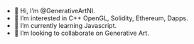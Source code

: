 - 👋 Hi, I’m @GenerativeArtNI.
- 👀 I’m interested in C++ OpenGL, Solidity, Ethereum, Dapps.
- 🌱 I’m currently learning Javascript.
- 💞️ I’m looking to collaborate on Generative Art.
